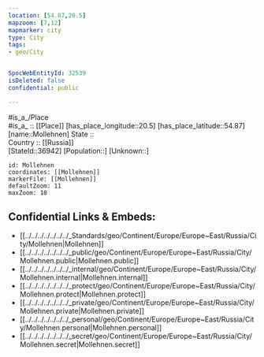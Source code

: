 ```yaml
---
location: [54.87,20.5] 
mapzoom: [7,12] 
mapmarker: city 
type: City
tags:
- geo/City


SpocWebEntityId: 32539
isDeleted: false
confidential: public

---
```

#is_a_/Place  
#is_a_ :: [[Place]] 
[has_place_longitude::20.5] 
[has_place_latitude::54.87] 
[name::Mollehnen] 
State ::  
Country :: [[Russia]]  
[StateId::36942] 
[Population::] 
[Unknown::] 


```leaflet
id: Mollehnen
coordinates: [[Mollehnen]] 
markerFile: [[Mollehnen]] 
defaultZoom: 11 
maxZoom: 18
```


## Confidential Links & Embeds: 
- [[../../../../../../../_Standards/geo/Continent/Europe/Europe~East/Russia/City/Mollehnen|Mollehnen]] 
- [[../../../../../../../_public/geo/Continent/Europe/Europe~East/Russia/City/Mollehnen.public|Mollehnen.public]] 
- [[../../../../../../../_internal/geo/Continent/Europe/Europe~East/Russia/City/Mollehnen.internal|Mollehnen.internal]] 
- [[../../../../../../../_protect/geo/Continent/Europe/Europe~East/Russia/City/Mollehnen.protect|Mollehnen.protect]] 
- [[../../../../../../../_private/geo/Continent/Europe/Europe~East/Russia/City/Mollehnen.private|Mollehnen.private]] 
- [[../../../../../../../_personal/geo/Continent/Europe/Europe~East/Russia/City/Mollehnen.personal|Mollehnen.personal]] 
- [[../../../../../../../_secret/geo/Continent/Europe/Europe~East/Russia/City/Mollehnen.secret|Mollehnen.secret]] 
